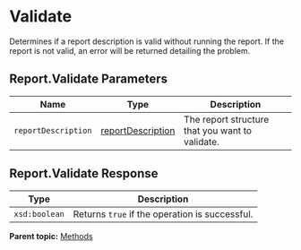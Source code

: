 # Validate

Determines if a report description is valid without running the report. If the report is not valid, an error will be returned detailing the problem.

## Report.Validate Parameters

|Name|Type|Description|
|----|----|-----------|
| ` reportDescription ` | [reportDescription](../data_types/r_reportDescription.md#) | The report structure that you want to validate. |

## Report.Validate Response

|Type|Description|
|----|-----------|
| `xsd:boolean` |Returns `true` if the operation is successful.|

**Parent topic:** [Methods](../methods/methods.md)

